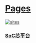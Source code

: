 ﻿# [Pages](https://github.com/SoCXin/Pages)

[![sites](http://182.61.61.133/link/resources/SoC.png)](http://SoC.Xin) 

###  [SoC芯平台](http://SoC.Xin) 